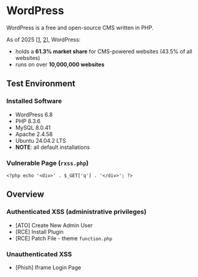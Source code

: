 # WordPress

WordPress is a free and open-source CMS written in PHP.

As of 2025 [[1](https://w3techs.com/technologies/details/cm-wordpress), [2](https://whatcms.org/c/WordPress)], WordPress:
* holds a **61.3% market share** for CMS-powered websites (43.5% of all websites)
* runs on over **10,000,000 websites**

## Test Environment

### Installed Software

* WordPress 6.8
* PHP 8.3.6
* MySQL 8.0.41
* Apache 2.4.58
* Ubuntu 24.04.2 LTS
* **NOTE**: all default installations

### Vulnerable Page (`rxss.php`)

```
<?php echo '<div>' . $_GET['q'] . '</div>'; ?>
```

## Overview

### Authenticated XSS (administrative privileges)

* [ATO] Create New Admin User
* [RCE] Install Plugin 
* [RCE] Patch File - theme `function.php`

### Unauthenticated XSS

* [Phish] Iframe Login Page

